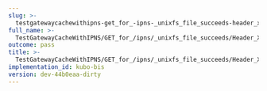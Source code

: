 ```yaml
---
slug: >-
  testgatewaycachewithipns-get_for_-ipns-_unixfs_file_succeeds-header_x-ipfs-roots
full_name: >-
  TestGatewayCacheWithIPNS/GET_for_/ipns/_unixfs_file_succeeds/Header_X-Ipfs-Roots
outcome: pass
title: >-
  TestGatewayCacheWithIPNS/GET_for_/ipns/_unixfs_file_succeeds/Header_X-Ipfs-Roots
implementation_id: kubo-bis
version: dev-44b0eaa-dirty
---
```


